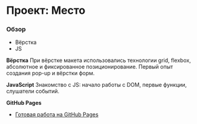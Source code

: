 # Проект: Место

### Обзор

* Вёрстка 
* JS

**Вёрстка**
При вёрстке макета использовались технологии grid, flexbox, абсолютное и фиксированное позиционирование. Первый опыт создания pop-up и вёрстки форм.

**JavaScript**
Знакомство с JS: начало работы с DOM, первые функции, слушатели событий.

**GitHub Pages**

* [Готовая работа на GitHub Pages](https://smz498dev.github.io/mesto/)



